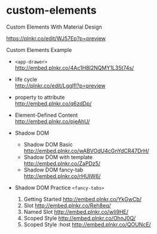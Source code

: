 # custom-elements
Custom Elements With Material Design


https://plnkr.co/edit/WJ57Ep?p=preview

Custom Elements Example
* `<app-drawer>`  
   http://embed.plnkr.co/4Ac1H8I2NQMY1L35t74s/
* life cycle   
  http://plnkr.co/edit/Lgglfl?p=preview
* property to attribute  
  http://embed.plnkr.co/q6zdDp/
* Element-Defined Content  
  http://embed.plnkr.co/pjeAhU/
* Shadow DOM
   * Shadow DOM Basic  
     http://embed.plnkr.co/wABVOdU4cGnYdCR47DrH/
   * Shadow DOM with template  
     http://embed.plnkr.co/ZaPDz5/
   * Shadow DOM fancy-tab  
     http://embed.plnkr.co/rHUIW6/

* Shadow DOM Practice `<fancy-tabs>`
  1. Getting Started http://embed.plnkr.co/YkGwCb/
  2. Slot http://embed.plnkr.co/Reh8eq/
  3. Named Slot http://embed.plnkr.co/wIi9HE/
  4. Scoped Style http://embed.plnkr.co/OhnJ0Q/
  5. Scoped Style :host http://embed.plnkr.co/QOUNcE/

  



